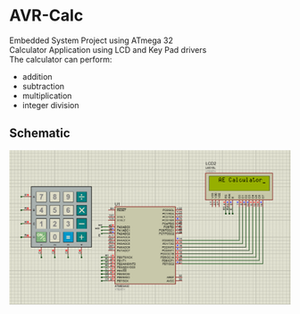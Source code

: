 # AVR-Calc
Embedded System Project using ATmega 32 \
Calculator Application using LCD and Key Pad drivers\
The calculator can perform:
- addition
- subtraction
- multiplication
- integer division
## Schematic
![Circuit](schematic.png)
